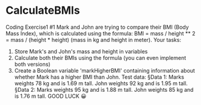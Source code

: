 # CalculateBMIs

Coding Exercise1 #1
Mark and John are trying to compare their BMI (Body Mass Index), which is
calculated using the formula:
BMI = mass / height ** 2 = mass / (height * height) (mass in kg
and height in meter).
Your tasks:
1. Store Mark's and John's mass and height in variables
2. Calculate both their BMIs using the formula (you can even implement both
versions)
3. Create a Boolean variable 'markHigherBMI' containing information about
whether Mark has a higher BMI than John.
Test data:
§Data 1: Marks weights 78 kg and is 1.69 m tall. John weights 92 kg and is 1.95
m tall.
§Data 2: Marks weights 95 kg and is 1.88 m tall. John weights 85 kg and is 1.76
m tall.
GOOD LUCK 😀